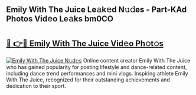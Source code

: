 ## Emily With The Juice Le𝚊k𝚎d N𝚞𝚍es - Part-KAd Photos Vid𝚎o Le𝚊ks bm0CO

# <h2><a href="http://fbfazzu.evod.top/?m=Emily+With+The+Juice">🔗 👉🔴 Emily With The Juice Vid𝚎o Ph𝚘t𝚘s</a></h2>

[![Emily With The Juice N𝚞d𝚎s](https://i.imgur.com/8V9OHl7.gif)](http://fbfazzu.evod.top/?m=Emily+With+The+Juice)
Online content creator Emily With The Juice who has gained popularity for posting lifestyle and dance-related content, including dance trend performances and mini vlogs. Inspiring athlete Emily With The Juice, recognized for their outstanding achievements and dedication to their sport. 

